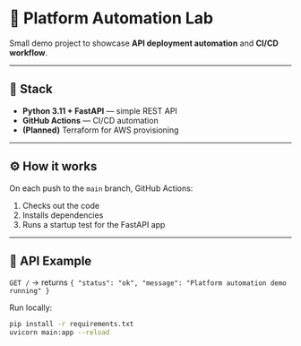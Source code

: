 # 🧠 Platform Automation Lab

Small demo project to showcase **API deployment automation** and **CI/CD workflow**.

---

## 🚀 Stack
- **Python 3.11 + FastAPI** — simple REST API
- **GitHub Actions** — CI/CD automation
- **(Planned)** Terraform for AWS provisioning

---

## ⚙️ How it works
On each push to the `main` branch, GitHub Actions:
1. Checks out the code  
2. Installs dependencies  
3. Runs a startup test for the FastAPI app  

---

## 📡 API Example
`GET /` → returns `{ "status": "ok", "message": "Platform automation demo running" }`

Run locally:
```bash
pip install -r requirements.txt
uvicorn main:app --reload
